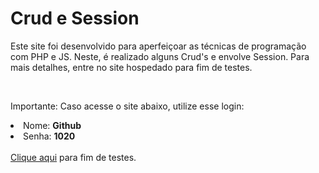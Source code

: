 <h1>Crud e Session</h1>

<p>Este site foi desenvolvido para aperfeiçoar as técnicas de programação com PHP e JS. Neste, é realizado alguns Crud's e envolve Session. Para mais detalhes, entre no site hospedado para fim de testes.</p>

<br>

<p>Importante: Caso acesse o site abaixo, utilize esse login: </p>
<li>Nome: <b>Github</b></li>
<li>Senha: <b>1020</b></li>
<br>
<a href="https://crud-session.000webhostapp.com/">Clique aqui</a> para fim de testes.
